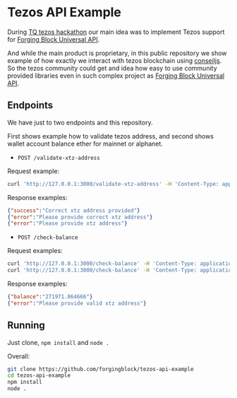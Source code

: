 # Tezos API Example

During [TQ tezos hackathon](http://ideo.tqtezos.com/) our main idea was to implement Tezos support for [Forging Block Universal API](https://api.forgingblock.io/docs/#fbuni).

And while the main product is proprietary, in this public repository we show example of how exactly we interact with tezos blockchain using [conseiljs](https://github.com/Cryptonomic/ConseilJS). So the tezos community could get and idea how easy to use community provided libraries even in such complex project as [Forging Block Universal API](https://api.forgingblock.io/docs/#fbuni).

## Endpoints

We have just to two endpoints and this repository. 

First shows example how to validate tezos address, and second shows wallet account balance ether for mainnet or alphanet.

- `POST /validate-xtz-address`

Request example:

```bash
curl 'http://127.0.0.1:3000/validate-xtz-address' -H 'Content-Type: application/x-www-form-urlencoded' --data 'address=tz1isXamBXpTUgbByQ6gXgZQg4GWNW7r6rKE'
```

Response examples:
```json
{"success":"Correct xtz address provided"}
{"error":"Please provide correct xtz address"}
{"error":"Please provide xtz address"}
```

- `POST /check-balance`

Request examples:
```bash
curl 'http://127.0.0.1:3000/check-balance' -H 'Content-Type: application/x-www-form-urlencoded' --data 'address=tz1TaLYBeGZD3yKVHQGBM857CcNnFFNceLYh'
curl 'http://127.0.0.1:3000/check-balance' -H 'Content-Type: application/x-www-form-urlencoded' --data 'address=tz1TaLYBeGZD3yKVHQGBM857CcNnFFNceLYh&network=alphanet'
```

Response examples:
```json
{"balance":"271971.864666"}
{"error":"Please provide valid xtz address"}
```

## Running

Just clone, `npm install` and `node .`

Overall: 

```bash
git clone https://github.com/forgingblock/tezos-api-example
cd tezos-api-example
npm install
node .
```